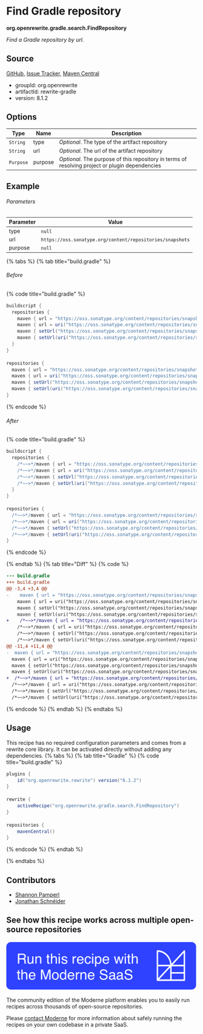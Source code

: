 # Find Gradle repository

**org.openrewrite.gradle.search.FindRepository**

_Find a Gradle repository by url._

## Source

[GitHub](https://github.com/openrewrite/rewrite/blob/main/rewrite-gradle/src/main/java/org/openrewrite/gradle/search/FindRepository.java), [Issue Tracker](https://github.com/openrewrite/rewrite/issues), [Maven Central](https://central.sonatype.com/artifact/org.openrewrite/rewrite-gradle/8.1.2/jar)

* groupId: org.openrewrite
* artifactId: rewrite-gradle
* version: 8.1.2

## Options

| Type | Name | Description |
| -- | -- | -- |
| `String` | type | *Optional*. The type of the artifact repository |
| `String` | url | *Optional*. The url of the artifact repository |
| `Purpose` | purpose | *Optional*. The purpose of this repository in terms of resolving project or plugin dependencies |

## Example

###### Parameters
| Parameter | Value |
| -- | -- |
|type|`null`|
|url|`https://oss.sonatype.org/content/repositories/snapshots`|
|purpose|`null`|


{% tabs %}
{% tab title="build.gradle" %}

###### Before
{% code title="build.gradle" %}
```groovy
buildscript {
  repositories {
    maven { url = "https://oss.sonatype.org/content/repositories/snapshots" }
    maven { url = uri("https://oss.sonatype.org/content/repositories/snapshots") }
    maven { setUrl("https://oss.sonatype.org/content/repositories/snapshots") }
    maven { setUrl(uri("https://oss.sonatype.org/content/repositories/snapshots")) }
  }
}

repositories {
  maven { url = "https://oss.sonatype.org/content/repositories/snapshots" }
  maven { url = uri("https://oss.sonatype.org/content/repositories/snapshots") }
  maven { setUrl("https://oss.sonatype.org/content/repositories/snapshots") }
  maven { setUrl(uri("https://oss.sonatype.org/content/repositories/snapshots")) }
}
```
{% endcode %}

###### After
{% code title="build.gradle" %}
```groovy
buildscript {
  repositories {
    /*~~>*/maven { url = "https://oss.sonatype.org/content/repositories/snapshots" }
    /*~~>*/maven { url = uri("https://oss.sonatype.org/content/repositories/snapshots") }
    /*~~>*/maven { setUrl("https://oss.sonatype.org/content/repositories/snapshots") }
    /*~~>*/maven { setUrl(uri("https://oss.sonatype.org/content/repositories/snapshots")) }
  }
}

repositories {
  /*~~>*/maven { url = "https://oss.sonatype.org/content/repositories/snapshots" }
  /*~~>*/maven { url = uri("https://oss.sonatype.org/content/repositories/snapshots") }
  /*~~>*/maven { setUrl("https://oss.sonatype.org/content/repositories/snapshots") }
  /*~~>*/maven { setUrl(uri("https://oss.sonatype.org/content/repositories/snapshots")) }
}
```
{% endcode %}

{% endtab %}
{% tab title="Diff" %}
{% code %}
```diff
--- build.gradle
+++ build.gradle
@@ -3,4 +3,4 @@
-    maven { url = "https://oss.sonatype.org/content/repositories/snapshots" }
    maven { url = uri("https://oss.sonatype.org/content/repositories/snapshots") }
    maven { setUrl("https://oss.sonatype.org/content/repositories/snapshots") }
    maven { setUrl(uri("https://oss.sonatype.org/content/repositories/snapshots")) }
+    /*~~>*/maven { url = "https://oss.sonatype.org/content/repositories/snapshots" }
    /*~~>*/maven { url = uri("https://oss.sonatype.org/content/repositories/snapshots") }
    /*~~>*/maven { setUrl("https://oss.sonatype.org/content/repositories/snapshots") }
    /*~~>*/maven { setUrl(uri("https://oss.sonatype.org/content/repositories/snapshots")) }
@@ -11,4 +11,4 @@
-  maven { url = "https://oss.sonatype.org/content/repositories/snapshots" }
  maven { url = uri("https://oss.sonatype.org/content/repositories/snapshots") }
  maven { setUrl("https://oss.sonatype.org/content/repositories/snapshots") }
  maven { setUrl(uri("https://oss.sonatype.org/content/repositories/snapshots")) }
+  /*~~>*/maven { url = "https://oss.sonatype.org/content/repositories/snapshots" }
  /*~~>*/maven { url = uri("https://oss.sonatype.org/content/repositories/snapshots") }
  /*~~>*/maven { setUrl("https://oss.sonatype.org/content/repositories/snapshots") }
  /*~~>*/maven { setUrl(uri("https://oss.sonatype.org/content/repositories/snapshots")) }
```
{% endcode %}
{% endtab %}
{% endtabs %}


## Usage

This recipe has no required configuration parameters and comes from a rewrite core library. It can be activated directly without adding any dependencies.
{% tabs %}
{% tab title="Gradle" %}
{% code title="build.gradle" %}
```groovy
plugins {
    id("org.openrewrite.rewrite") version("6.1.2")
}

rewrite {
    activeRecipe("org.openrewrite.gradle.search.FindRepository")
}

repositories {
    mavenCentral()
}

```
{% endcode %}
{% endtab %}

{% endtabs %}
## Contributors
* [Shannon Pamperl](shanman190@gmail.com)
* [Jonathan Schnéider](jkschneider@gmail.com)


## See how this recipe works across multiple open-source repositories

[![Moderne Link Image](/.gitbook/assets/ModerneRecipeButton.png)](https://public.moderne.io/recipes/org.openrewrite.gradle.search.FindRepository)

The community edition of the Moderne platform enables you to easily run recipes across thousands of open-source repositories.

Please [contact Moderne](https://moderne.io/product) for more information about safely running the recipes on your own codebase in a private SaaS.
